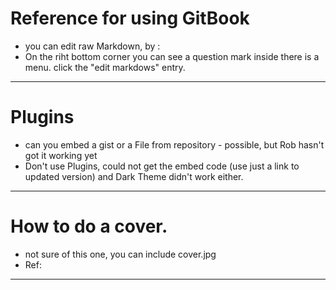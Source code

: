 # Reference for using GitBook

- you can edit raw Markdown, by :
- On the riht bottom corner you can see a question mark inside there is a menu. click the "edit markdows" entry.

---

# Plugins
- can you embed a gist or a File from repository - possible, but Rob hasn't got it working yet
- Don't use Plugins, could not get the embed code (use just a link to updated version) and Dark Theme didn't work either.


---

# How to do a cover.
- not sure of this one, you can include cover.jpg
- Ref: 


---

